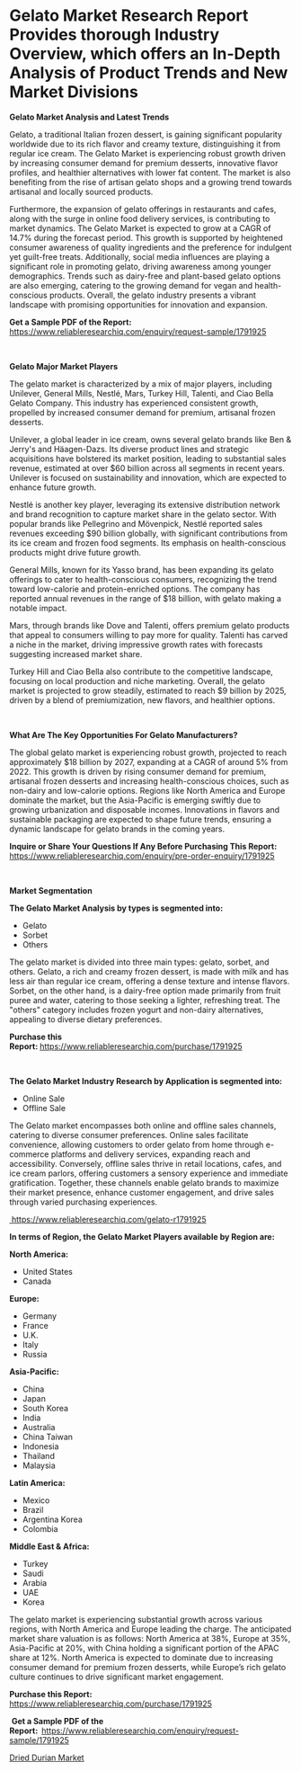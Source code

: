 <p><h1>Gelato Market Research Report Provides thorough Industry Overview, which offers an In-Depth Analysis of Product Trends and New Market Divisions</h1></p><p><strong>Gelato Market Analysis and Latest Trends</strong></p>
<p><p>Gelato, a traditional Italian frozen dessert, is gaining significant popularity worldwide due to its rich flavor and creamy texture, distinguishing it from regular ice cream. The Gelato Market is experiencing robust growth driven by increasing consumer demand for premium desserts, innovative flavor profiles, and healthier alternatives with lower fat content. The market is also benefiting from the rise of artisan gelato shops and a growing trend towards artisanal and locally sourced products.</p><p>Furthermore, the expansion of gelato offerings in restaurants and cafes, along with the surge in online food delivery services, is contributing to market dynamics. The Gelato Market is expected to grow at a CAGR of 14.7% during the forecast period. This growth is supported by heightened consumer awareness of quality ingredients and the preference for indulgent yet guilt-free treats. Additionally, social media influences are playing a significant role in promoting gelato, driving awareness among younger demographics. Trends such as dairy-free and plant-based gelato options are also emerging, catering to the growing demand for vegan and health-conscious products. Overall, the gelato industry presents a vibrant landscape with promising opportunities for innovation and expansion.</p></p>
<p><strong>Get a Sample PDF of the Report:&nbsp;</strong> <a href="https://www.reliableresearchiq.com/enquiry/request-sample/1791925?utm_campaign=2843&utm_medium=2&utm_source=Github&utm_content=ia&utm_term=07042025&utm_id=gelato">https://www.reliableresearchiq.com/enquiry/request-sample/1791925</a></p>
<p>&nbsp;</p>
<p><strong>Gelato Major Market Players</strong></p>
<p><p>The gelato market is characterized by a mix of major players, including Unilever, General Mills, Nestlé, Mars, Turkey Hill, Talenti, and Ciao Bella Gelato Company. This industry has experienced consistent growth, propelled by increased consumer demand for premium, artisanal frozen desserts.</p><p>Unilever, a global leader in ice cream, owns several gelato brands like Ben & Jerry's and Häagen-Dazs. Its diverse product lines and strategic acquisitions have bolstered its market position, leading to substantial sales revenue, estimated at over $60 billion across all segments in recent years. Unilever is focused on sustainability and innovation, which are expected to enhance future growth.</p><p>Nestlé is another key player, leveraging its extensive distribution network and brand recognition to capture market share in the gelato sector. With popular brands like Pellegrino and Mövenpick, Nestlé reported sales revenues exceeding $90 billion globally, with significant contributions from its ice cream and frozen food segments. Its emphasis on health-conscious products might drive future growth.</p><p>General Mills, known for its Yasso brand, has been expanding its gelato offerings to cater to health-conscious consumers, recognizing the trend toward low-calorie and protein-enriched options. The company has reported annual revenues in the range of $18 billion, with gelato making a notable impact.</p><p>Mars, through brands like Dove and Talenti, offers premium gelato products that appeal to consumers willing to pay more for quality. Talenti has carved a niche in the market, driving impressive growth rates with forecasts suggesting increased market share.</p><p>Turkey Hill and Ciao Bella also contribute to the competitive landscape, focusing on local production and niche marketing. Overall, the gelato market is projected to grow steadily, estimated to reach $9 billion by 2025, driven by a blend of premiumization, new flavors, and healthier options.</p></p>
<p>&nbsp;</p>
<p><strong>What Are The Key Opportunities For Gelato Manufacturers?</strong></p>
<p><p>The global gelato market is experiencing robust growth, projected to reach approximately $18 billion by 2027, expanding at a CAGR of around 5% from 2022. This growth is driven by rising consumer demand for premium, artisanal frozen desserts and increasing health-conscious choices, such as non-dairy and low-calorie options. Regions like North America and Europe dominate the market, but the Asia-Pacific is emerging swiftly due to growing urbanization and disposable incomes. Innovations in flavors and sustainable packaging are expected to shape future trends, ensuring a dynamic landscape for gelato brands in the coming years.</p></p>
<p><strong>Inquire or Share Your Questions If Any Before Purchasing This Report:</strong> <a href="https://www.reliableresearchiq.com/enquiry/pre-order-enquiry/1791925?utm_campaign=2843&utm_medium=2&utm_source=Github&utm_content=ia&utm_term=07042025&utm_id=gelato">https://www.reliableresearchiq.com/enquiry/pre-order-enquiry/1791925</a></p>
<p>&nbsp;</p>
<p><strong>Market Segmentation</strong></p>
<p><strong>The Gelato Market Analysis by types is segmented into:</strong></p>
<p><ul><li>Gelato</li><li>Sorbet</li><li>Others</li></ul></p>
<p><p>The gelato market is divided into three main types: gelato, sorbet, and others. Gelato, a rich and creamy frozen dessert, is made with milk and has less air than regular ice cream, offering a dense texture and intense flavors. Sorbet, on the other hand, is a dairy-free option made primarily from fruit puree and water, catering to those seeking a lighter, refreshing treat. The "others" category includes frozen yogurt and non-dairy alternatives, appealing to diverse dietary preferences.</p></p>
<p><strong>Purchase this Report:&nbsp;</strong><a href="https://www.reliableresearchiq.com/purchase/1791925?utm_campaign=2843&utm_medium=2&utm_source=Github&utm_content=ia&utm_term=07042025&utm_id=gelato">https://www.reliableresearchiq.com/purchase/1791925</a></p>
<p>&nbsp;</p>
<p><strong>The Gelato Market Industry Research by Application is segmented into:</strong></p>
<p><ul><li>Online Sale</li><li>Offline Sale</li></ul></p>
<p><p>The Gelato market encompasses both online and offline sales channels, catering to diverse consumer preferences. Online sales facilitate convenience, allowing customers to order gelato from home through e-commerce platforms and delivery services, expanding reach and accessibility. Conversely, offline sales thrive in retail locations, cafes, and ice cream parlors, offering customers a sensory experience and immediate gratification. Together, these channels enable gelato brands to maximize their market presence, enhance customer engagement, and drive sales through varied purchasing experiences.</p></p>
<p><a href="https://www.reliableresearchiq.com/gelato-r1791925?utm_campaign=2843&utm_medium=2&utm_source=Github&utm_content=ia&utm_term=07042025&utm_id=gelato">&nbsp;https://www.reliableresearchiq.com/gelato-r1791925</a></p>
<p><strong>In terms of Region, the Gelato Market Players available by Region are:</strong></p>
<p>
    <p> <strong> North America: </strong>
        <ul>
            <li>United States</li>
            <li>Canada</li>
        </ul>
        </p> 
    <p> <strong> Europe: </strong>
        <ul>
            <li>Germany</li>
            <li>France</li>
            <li>U.K.</li>
            <li>Italy</li>
            <li>Russia</li>
        </ul>
        </p> 
    <p> <strong> Asia-Pacific: </strong>
        <ul>
            <li>China</li>
            <li>Japan</li>
            <li>South Korea</li>
            <li>India</li>
            <li>Australia</li>
            <li>China Taiwan</li>
            <li>Indonesia</li>
            <li>Thailand</li>
            <li>Malaysia</li>
        </ul>
        </p> 
    <p> <strong> Latin America: </strong>
        <ul>
            <li>Mexico</li>
            <li>Brazil</li>
            <li>Argentina Korea</li>
            <li>Colombia</li>
        </ul>
        </p> 
    <p> <strong> Middle East & Africa: </strong>
        <ul>
            <li>Turkey</li>
            <li>Saudi</li>
            <li>Arabia</li>
            <li>UAE</li>
            <li>Korea</li>
        </ul>
    </p>
    </p>
<p><p>The gelato market is experiencing substantial growth across various regions, with North America and Europe leading the charge. The anticipated market share valuation is as follows: North America at 38%, Europe at 35%, Asia-Pacific at 20%, with China holding a significant portion of the APAC share at 12%. North America is expected to dominate due to increasing consumer demand for premium frozen desserts, while Europe’s rich gelato culture continues to drive significant market engagement.</p></p>
<p><strong>Purchase this Report: </strong><a href="https://www.reliableresearchiq.com/purchase/1791925?utm_campaign=2843&utm_medium=2&utm_source=Github&utm_content=ia&utm_term=07042025&utm_id=gelato">https://www.reliableresearchiq.com/purchase/1791925</a></p>
<p>&nbsp;<strong>Get a Sample PDF of the Report:&nbsp;&nbsp;</strong><a href="https://www.reliableresearchiq.com/enquiry/request-sample/1791925?utm_campaign=2843&utm_medium=2&utm_source=Github&utm_content=ia&utm_term=07042025&utm_id=gelato">https://www.reliableresearchiq.com/enquiry/request-sample/1791925</a></p>
<p><strong></strong></p>
<p><p><a href="https://github.com/bholdsfofie/Market-Research-Report-List-1/blob/main/dried-durian-market.md?utm_campaign=2843&utm_medium=2&utm_source=Github&utm_content=ia&utm_term=07042025&utm_id=gelato">Dried Durian Market</a></p></p>